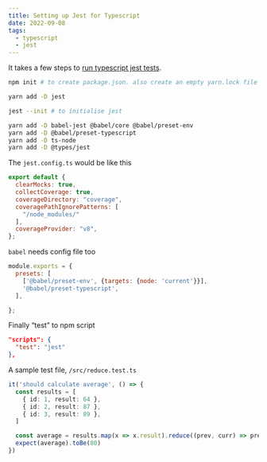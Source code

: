 ```yaml
---
title: Setting up Jest for Typescript
date: 2022-09-08
tags:
  - typescript
  - jest
---
```


It takes a few steps to [run typescript jest tests](https://jestjs.io/docs/getting-started#using-typescript).

```bash
npm init # to create package.json. also create an empty yarn.lock file

yarn add -D jest

jest --init # to initialise jest

yarn add -D babel-jest @babel/core @babel/preset-env
yarn add -D @babel/preset-typescript
yarn add -D ts-node
yarn add -D @types/jest
```

The `jest.config.ts` would be like this

```javascript
export default {
  clearMocks: true,
  collectCoverage: true,
  coverageDirectory: "coverage",
  coveragePathIgnorePatterns: [
    "/node_modules/"
  ],
  coverageProvider: "v8",
};
```

`babel` needs config file too

```javascript
module.exports = {
  presets: [
    ['@babel/preset-env', {targets: {node: 'current'}}],
    '@babel/preset-typescript',
  ],

};
```

Finally “test” to npm script

```json
"scripts": {
  "test": "jest"
},
```


A sample test file, `/src/reduce.test.ts`

```typescript
it('should calculate average', () => {
  const results = [
    { id: 1, result: 64 },
    { id: 2, result: 87 },
    { id: 3, result: 89 },
  ]

  const average = results.map(x => x.result).reduce((prev, curr) => prev + curr, 0) / results.length
  expect(average).toBe(80)
})
```

